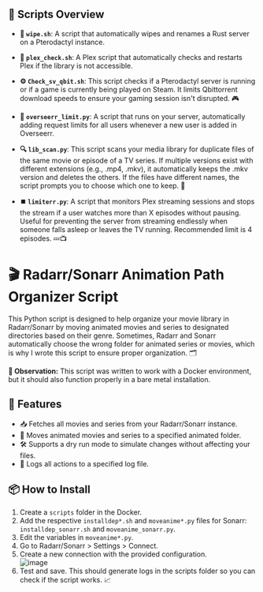 ## 📂 Scripts Overview

- **🧹 `wipe.sh`**: A script that automatically wipes and renames a Rust server on a Pterodactyl instance.

- **🔄 `plex_check.sh`**: A Plex script that automatically checks and restarts Plex if the library is not accessible.

- **⚙️ `Check_sv_qbit.sh`**: This script checks if a Pterodactyl server is running or if a game is currently being played on Steam. It limits Qbittorrent download speeds to ensure your gaming session isn't disrupted. 🎮

- **👥 `overseerr_limit.py`**: A script that runs on your server, automatically adding request limits for all users whenever a new user is added in Overseerr.

- **🔍 `lib_scan.py`**: This script scans your media library for duplicate files of the same movie or episode of a TV series. If multiple versions exist with different extensions (e.g., .mp4, .mkv), it automatically keeps the .mkv version and deletes the others. If the files have different names, the script prompts you to choose which one to keep. 📁
- **⏹️ `limiterr.py`**: A script that monitors Plex streaming sessions and stops the stream if a user watches more than X episodes without pausing. Useful for preventing the server from streaming endlessly when someone falls asleep or leaves the TV running. Recommended limit is 4 episodes. 💤📺


# 🎬 Radarr/Sonarr Animation Path Organizer Script

This Python script is designed to help organize your movie library in Radarr/Sonarr by moving animated movies and series to designated directories based on their genre. Sometimes, Radarr and Sonarr automatically choose the wrong folder for animated series or movies, which is why I wrote this script to ensure proper organization. 🗂️

**📝 Observation:** This script was written to work with a Docker environment, but it should also function properly in a bare metal installation.

## 🚀 Features

- 📥 Fetches all movies and series from your Radarr/Sonarr instance.
- 🔄 Moves animated movies and series to a specified animated folder.
- 🛠️ Supports a dry run mode to simulate changes without affecting your files.
- 📜 Logs all actions to a specified log file.

## 📦 How to Install 

1. Create a `scripts` folder in the Docker. 
2. Add the respective `installdep*.sh` and `moveanime*.py` files for Sonarr: `installdep_sonarr.sh` and `moveanime_sonarr.py`.
3. Edit the variables in `moveanime*.py`.
4. Go to Radarr/Sonarr > Settings > Connect.
5. Create a new connection with the provided configuration.  
   ![image](https://github.com/user-attachments/assets/950c9fa8-c624-4187-9888-d482169ba710)
6. Test and save. This should generate logs in the scripts folder so you can check if the script works. 📈
